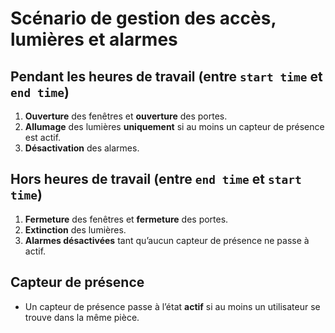 # Scénario de gestion des accès, lumières et alarmes

## Pendant les heures de travail (entre `start time` et `end time`)

1. **Ouverture** des fenêtres et **ouverture** des portes.
2. **Allumage** des lumières **uniquement** si au moins un capteur de présence est actif.
3. **Désactivation** des alarmes.

## Hors heures de travail (entre `end time` et `start time`)

1. **Fermeture** des fenêtres et **fermeture** des portes.
2. **Extinction** des lumières.
3. **Alarmes désactivées** tant qu’aucun capteur de présence ne passe à actif.

## Capteur de présence

- Un capteur de présence passe à l’état **actif** si au moins un utilisateur se trouve dans la même pièce.
